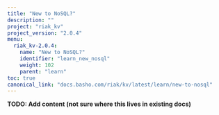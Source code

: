 ```yaml
---
title: "New to NoSQL?"
description: ""
project: "riak_kv"
project_version: "2.0.4"
menu:
  riak_kv-2.0.4:
    name: "New to NoSQL?"
    identifier: "learn_new_nosql"
    weight: 102
    parent: "learn"
toc: true
canonical_link: "docs.basho.com/riak/kv/latest/learn/new-to-nosql"
---
```


**TODO: Add content (not sure where this lives in existing docs)**
